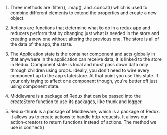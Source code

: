 1. Three methods are .filter(), .map(), and .concat() which is used to combine different elements to extend the properties and create a new object.

2. Actions are functions that determine what to do in a redux app and reducers perform that by changing just what is needed in the store and creating a new one without altering the previous one. The store is all of the data of the app, the state.

3. The Application state is the container component and acts globally in that anywhere in the application can receive data, it is linked to the store in Redux. Component state is local and must pass down data only through children using props. Ideally, you don't need to wire every component up to the app state/store. At that point you use this.state. If your only trying to affect one component though, you're better off just using component state.

4. Middleware is a package of Redux that can be passed into the createStore function to use its packages, like thunk and logger.

5. Redux-thunk is a package of Middleware, which is a package of Redux. It allows us to create actions to handle http requests. It allows our action-creators to return functions instead of actions. The method we use is connect()